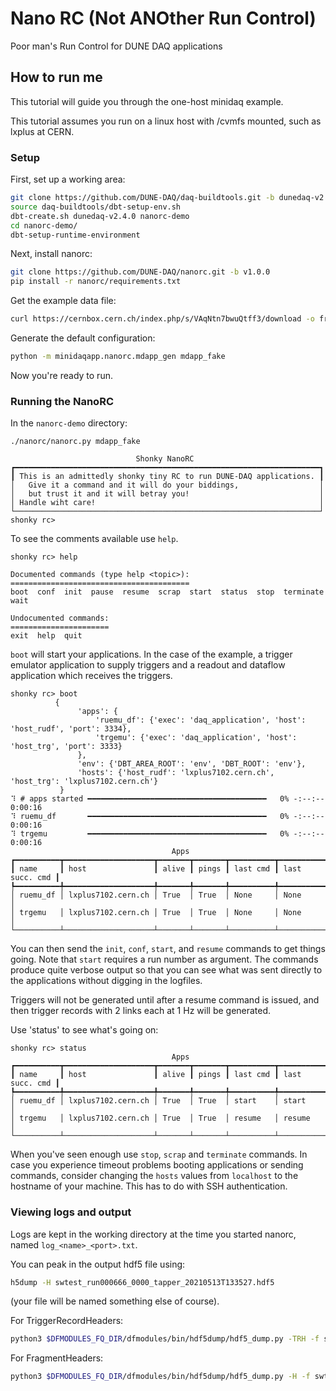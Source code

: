 # Nano RC (Not ANOther Run Control)

Poor man's Run Control for DUNE DAQ applications

## How to run me

This tutorial will guide you through the one-host minidaq example.

This tutorial assumes you run on a linux host with /cvmfs mounted, such as lxplus at CERN.

### Setup

First, set up a working area:

```bash
git clone https://github.com/DUNE-DAQ/daq-buildtools.git -b dunedaq-v2.4.0
source daq-buildtools/dbt-setup-env.sh
dbt-create.sh dunedaq-v2.4.0 nanorc-demo
cd nanorc-demo/
dbt-setup-runtime-environment
```

Next, install nanorc:

```bash
git clone https://github.com/DUNE-DAQ/nanorc.git -b v1.0.0
pip install -r nanorc/requirements.txt
```
Get the example data file:

```bash
curl https://cernbox.cern.ch/index.php/s/VAqNtn7bwuQtff3/download -o frames.bin
```

Generate the default configuration:

```bash 
python -m minidaqapp.nanorc.mdapp_gen mdapp_fake
```

Now you're ready to run.

### Running the NanoRC

In the `nanorc-demo` directory:

```
./nanorc/nanorc.py mdapp_fake

                            Shonky NanoRC                             
┏━━━━━━━━━━━━━━━━━━━━━━━━━━━━━━━━━━━━━━━━━━━━━━━━━━━━━━━━━━━━━━━━━━━━┓
┃ This is an admittedly shonky tiny RC to run DUNE-DAQ applications. ┃
│   Give it a command and it will do your biddings,                  │
│   but trust it and it will betray you!                             │
│ Handle wiht care!                                                  │
└────────────────────────────────────────────────────────────────────┘
shonky rc> 
```
To see the comments available use `help`.

```
shonky rc> help

Documented commands (type help <topic>):
========================================
boot  conf  init  pause  resume  scrap  start  status  stop  terminate  wait

Undocumented commands:
======================
exit  help  quit
```

`boot` will start your applications. In the case of the example, a trigger emulator application to supply triggers and a readout and dataflow application which receives the triggers.
```
shonky rc> boot
          {                                                                                                                                                 
               'apps': {                                                                                                                                               
                   'ruemu_df': {'exec': 'daq_application', 'host': 'host_rudf', 'port': 3334},                                                                      
                   'trgemu': {'exec': 'daq_application', 'host': 'host_trg', 'port': 3333}                                                                         
               },                                                                                                                                                 
               'env': {'DBT_AREA_ROOT': 'env', 'DBT_ROOT': 'env'},                                                                                                    
               'hosts': {'host_rudf': 'lxplus7102.cern.ch', 'host_trg': 'lxplus7102.cern.ch'}                                                              
           }                                                                                                                                                           
⠹ # apps started ━━━━━━━━━━━━━━━━━━━━━━━━━━━━━━━━━━━━━━━━   0% -:--:-- 0:00:16
⠹ ruemu_df       ━━━━━━━━━━━━━━━━━━━━━━━━━━━━━━━━━━━━━━━━   0% -:--:-- 0:00:16
⠹ trgemu         ━━━━━━━━━━━━━━━━━━━━━━━━━━━━━━━━━━━━━━━━   0% -:--:-- 0:00:16
                                    Apps                                     
┏━━━━━━━━━━┳━━━━━━━━━━━━━━━━━━━━┳━━━━━━━┳━━━━━━━┳━━━━━━━━━━┳━━━━━━━━━━━━━━━━┓
┃ name     ┃ host               ┃ alive ┃ pings ┃ last cmd ┃ last succ. cmd ┃
┡━━━━━━━━━━╇━━━━━━━━━━━━━━━━━━━━╇━━━━━━━╇━━━━━━━╇━━━━━━━━━━╇━━━━━━━━━━━━━━━━┩
│ ruemu_df │ lxplus7102.cern.ch │ True  │ True  │ None     │ None           │
│ trgemu   │ lxplus7102.cern.ch │ True  │ True  │ None     │ None           │
└──────────┴────────────────────┴───────┴───────┴──────────┴────────────────┘
```

You can then send the `init`, `conf`, `start`, and `resume` commands to get things going. Note that `start` requires a run number as argument. The commands produce quite verbose output so that you can see what was sent directly to the applications without digging in the logfiles.

Triggers will not be generated until after a resume command is issued, and then trigger records with 2 links each at 1 Hz will be generated.

Use 'status' to see what's going on:

```
shonky rc> status
                                    Apps                                     
┏━━━━━━━━━━┳━━━━━━━━━━━━━━━━━━━━┳━━━━━━━┳━━━━━━━┳━━━━━━━━━━┳━━━━━━━━━━━━━━━━┓
┃ name     ┃ host               ┃ alive ┃ pings ┃ last cmd ┃ last succ. cmd ┃
┡━━━━━━━━━━╇━━━━━━━━━━━━━━━━━━━━╇━━━━━━━╇━━━━━━━╇━━━━━━━━━━╇━━━━━━━━━━━━━━━━┩
│ ruemu_df │ lxplus7102.cern.ch │ True  │ True  │ start    │ start          │
│ trgemu   │ lxplus7102.cern.ch │ True  │ True  │ resume   │ resume         │
└──────────┴────────────────────┴───────┴───────┴──────────┴────────────────┘
```

When you've seen enough use `stop`, `scrap` and `terminate` commands. In case you experience timeout problems booting applications or sending commands, consider changing the `hosts` values from `localhost` to the hostname of your machine. This has to do with SSH authentication.

### Viewing logs and output

Logs are kept in the working directory at the time you started nanorc, named `log_<name>_<port>.txt`.

You can peak in the output hdf5 file using:

```bash
h5dump -H swtest_run000666_0000_tapper_20210513T133527.hdf5
```
(your file will be named something else of course).

For TriggerRecordHeaders:

```bash
python3 $DFMODULES_FQ_DIR/dfmodules/bin/hdf5dump/hdf5_dump.py -TRH -f swtest_run000666_0000_tapper_20210513T133527.hdf5
```
For FragmentHeaders:
```bash
python3 $DFMODULES_FQ_DIR/dfmodules/bin/hdf5dump/hdf5_dump.py -H -f swtest_run000666_0000_tapper_20210513T133527.hdf5
```

